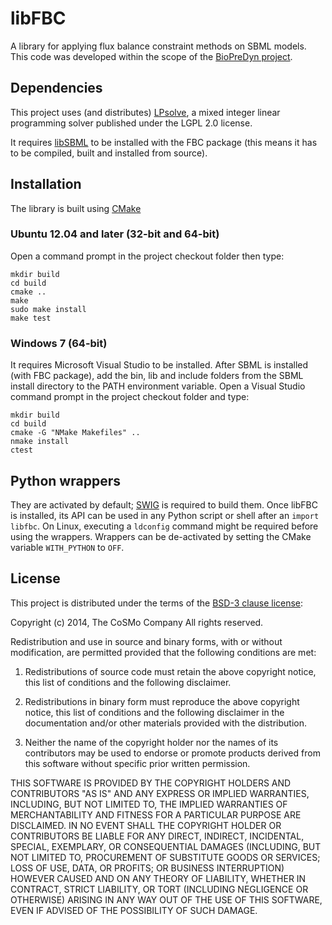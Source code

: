 # libFBC
A library for applying flux balance constraint methods on SBML models. This
code was developed within the scope of the
[BioPreDyn project](http://www.biopredyn.eu/).

## Dependencies
This project uses (and distributes)
[LPsolve](http://sourceforge.net/projects/lpsolve/), a mixed integer linear
programming solver published under the LGPL 2.0 license.

It requires [libSBML](http://sbml.org/Software/libSBML) to be installed with
the FBC package (this means it has to be compiled, built and installed from
source).

## Installation
The library is built using [CMake](http://www.cmake.org/)

### Ubuntu 12.04 and later (32-bit and 64-bit)
Open a command prompt in the project checkout folder then type:
```
mkdir build
cd build
cmake ..
make
sudo make install
make test
```

### Windows 7 (64-bit)
It requires Microsoft Visual Studio to be installed. After SBML is installed
(with FBC package), add the bin, lib and include folders from the SBML install
directory to the PATH environment variable. Open a Visual Studio command prompt
in the project checkout folder and type:
```
mkdir build
cd build
cmake -G "NMake Makefiles" ..
nmake install
ctest
```

## Python wrappers
They are activated by default; [SWIG](http://www.swig.org/) is required to
build them. Once libFBC is installed, its API can be used in any Python script or
shell after an ```import libfbc```. On Linux, executing a ```ldconfig``` command
might be required before using the wrappers.
Wrappers can be de-activated by setting the CMake variable ```WITH_PYTHON```
to ```OFF```.

## License
This project is distributed under the terms of the
[BSD-3 clause license](http://opensource.org/licenses/BSD-3-Clause):

Copyright (c) 2014, The CoSMo Company
All rights reserved.

Redistribution and use in source and binary forms, with or without modification,
are permitted provided that the following conditions are met:

1. Redistributions of source code must retain the above copyright notice, this
list of conditions and the following disclaimer.

2. Redistributions in binary form must reproduce the above copyright notice,
this list of conditions and the following disclaimer in the documentation and/or
other materials provided with the distribution.

3. Neither the name of the copyright holder nor the names of its contributors
may be used to endorse or promote products derived from this software without
specific prior written permission.

THIS SOFTWARE IS PROVIDED BY THE COPYRIGHT HOLDERS AND CONTRIBUTORS "AS IS" AND
ANY EXPRESS OR IMPLIED WARRANTIES, INCLUDING, BUT NOT LIMITED TO, THE IMPLIED
WARRANTIES OF MERCHANTABILITY AND FITNESS FOR A PARTICULAR PURPOSE ARE
DISCLAIMED. IN NO EVENT SHALL THE COPYRIGHT HOLDER OR CONTRIBUTORS BE LIABLE FOR
ANY DIRECT, INDIRECT, INCIDENTAL, SPECIAL, EXEMPLARY, OR CONSEQUENTIAL DAMAGES
(INCLUDING, BUT NOT LIMITED TO, PROCUREMENT OF SUBSTITUTE GOODS OR SERVICES;
LOSS OF USE, DATA, OR PROFITS; OR BUSINESS INTERRUPTION) HOWEVER CAUSED AND ON
ANY THEORY OF LIABILITY, WHETHER IN CONTRACT, STRICT LIABILITY, OR TORT
(INCLUDING NEGLIGENCE OR OTHERWISE) ARISING IN ANY WAY OUT OF THE USE OF THIS
SOFTWARE, EVEN IF ADVISED OF THE POSSIBILITY OF SUCH DAMAGE.

